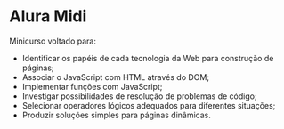 # Alura Midi

Minicurso voltado para:
 - Identificar os papéis de cada tecnologia da Web para construção de páginas;
 - Associar o JavaScript com HTML através do DOM;
 - Implementar funções com JavaScript;
 - Investigar possibilidades de resolução de problemas de código;
 - Selecionar operadores lógicos adequados para diferentes situações;
 - Produzir soluções simples para páginas dinâmicas.
